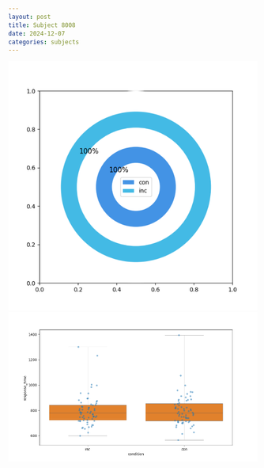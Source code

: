 ```yaml
---
layout: post
title: Subject 8008
date: 2024-12-07
categories: subjects
---
```


![](data/8008/run-3/8008_accuracy_by_condition.png)
![](data/8008/run-3/8008_rt.png)
